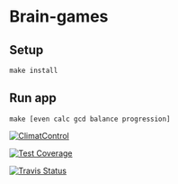 # Brain-games

## Setup
`make install`

## Run app
`make [even calc gcd balance progression]`

[![ClimatControl](https://api.codeclimate.com/v1/badges/067a05598715cf095230/maintainability)](https://codeclimate.com/github/Yorickov/project-lvl1-s160/maintainability)

[![Test Coverage](https://api.codeclimate.com/v1/badges/067a05598715cf095230/test_coverage)](https://codeclimate.com/github/Yorickov/project-lvl1-s160/test_coverage)

[![Travis Status](https://travis-ci.org/Yorickov/project-lvl1-s160.svg?branch=master)](https://travis-ci.org/Yorickov/project-lvl1-s160)
